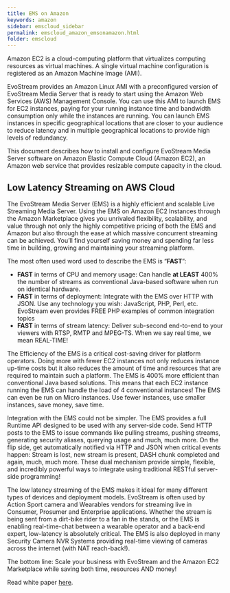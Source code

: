```yaml
---
title: EMS on Amazon
keywords: amazon
sidebar: emscloud_sidebar
permalink: emscloud_amazon_emsonamazon.html
folder: emscloud
---
```


Amazon EC2 is a cloud-computing platform that virtualizes computing resources as virtual machines. A single virtual machine configuration is registered as an Amazon Machine Image (AMI).

EvoStream provides an Amazon Linux  AMI with a preconfigured version of EvoStream Media Server that is ready to start using the Amazon Web Services (AWS) Management Console. You can use this AMI to launch EMS for EC2 instances, paying for your running instance time and bandwidth consumption only while the instances are running. You can launch EMS instances in specific geographical locations that are closer to your audience to reduce latency and in multiple geographical locations to provide high levels of redundancy.

This document describes how to install and configure EvoStream Media Server software on Amazon Elastic Compute Cloud (Amazon EC2), an Amazon web service that provides resizable compute capacity in the cloud.



## Low Latency Streaming on AWS Cloud

The EvoStream Media Server (EMS) is a highly efficient and scalable Live Streaming Media Server. Using the EMS on Amazon EC2 Instances through the Amazon Marketplace gives you unrivaled flexibility, scalability, and value through not only the highly competitive pricing of both the EMS and Amazon but also through the ease at which massive concurrent streaming can be achieved. You’ll find yourself saving money and spending far less time in building, growing and maintaining your streaming platform.

The most often used word used to describe the EMS is “**FAST**”:

- **FAST** in terms of CPU and memory usage: Can handle **at LEAST** 400% the number of streams as conventional Java-based software when run on identical hardware.
- **FAST** in terms of deployment: Integrate with the EMS over HTTP with JSON. Use any technology you wish: JavaScript, PHP, Perl, etc. EvoStream even provides FREE PHP examples of common integration topics
- **FAST** in terms of stream latency: Deliver sub-second end-to-end to your viewers with RTSP, RMTP and MPEG-TS. When we say real time, we mean REAL-TIME!



The Efficiency of the EMS is a critical cost-saving driver for platform operators. Doing more with fewer EC2 instances not only reduces instance up-time costs but it also reduces the amount of time and resources that are required to maintain such a platform. The EMS is 400% more efficient than conventional Java based solutions. This means that each EC2 instance running the EMS can handle the load of 4 conventional instances! The EMS can even be run on Micro instances. Use fewer instances, use smaller instances, save money, save time.

Integration with the EMS could not be simpler. The EMS provides a full Runtime API designed to be used with any server-side code. Send HTTP posts to the EMS to issue commands like pulling streams, pushing streams, generating security aliases, querying usage and much, much more. On the flip side, get automatically notified via HTTP and JSON when critical events happen: Stream is lost, new stream is present, DASH chunk completed and again, much, much more. These dual mechanism provide simple, flexible, and incredibly powerful ways to integrate using traditional RESTful server-side programming!

The low latency streaming of the EMS makes it ideal for many different types of devices and deployment models. EvoStream is often used by Action Sport camera and Wearables vendors for streaming live in Consumer, Prosumer and Enterprise applications. Whether the stream is being sent from a dirt-bike rider to a fan in the stands, or the EMS is enabling real-time-chat between a wearable operator and a back-end expert, low-latency is absolutely critical. The EMS is also deployed in many Security Camera NVR Systems providing real-time viewing of cameras across the internet (with NAT reach-back!).

The bottom line: Scale your business with EvoStream and the Amazon EC2 Marketplace while saving both time, resources AND money!



Read white paper [here](https://evostream.com/low-latency-streaming-on-aws-cloud/).

